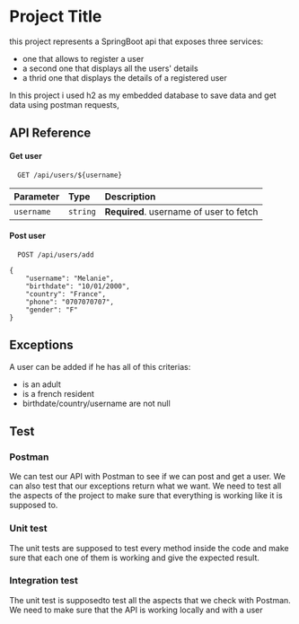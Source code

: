 
# Project Title

this project represents a SpringBoot api that exposes three services:
  * one that allows to register a user
  * a second one that displays all the users' details
  * a thrid one that displays the details of a registered user

In this project i used h2 as my embedded database to save data and get data using postman requests, 


## API Reference

#### Get user

```http
  GET /api/users/${username}
```

| Parameter | Type     | Description                       |
| :-------- | :------- | :-------------------------------- |
| `username`      | `string` | **Required**. username of user to fetch |

#### Post user

```http
  POST /api/users/add
```
```
{
    "username": "Melanie",
    "birthdate": "10/01/2000",
    "country": "France",
    "phone": "0707070707",
    "gender": "F"
}
```

## Exceptions
A user can be added if he has all of this criterias:
  * is an adult
  * is a french resident
  * birthdate/country/username are not null


## Test

### Postman
We can test our API with Postman to see if we can post and get
a user. We can also test that our exceptions return what we want.
We need to test all the aspects of the project to make sure that
everything is working like it is supposed to.

### Unit test
The unit tests are supposed to test every method inside the code
and make sure that each one of them is working and give the expected
result. 

### Integration test
The unit test is supposedto test all the aspects that we check with
Postman. We need to make sure that the API is working locally and
with a user

